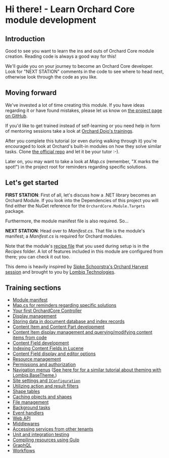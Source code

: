 # Hi there! - Learn Orchard Core module development

## Introduction

Good to see you want to learn the ins and outs of Orchard Core module creation. Reading code is always a good way for this!

We'll guide you on your journey to become an Orchard Core developer. Look for "NEXT STATION" comments in the code to see where to head next, otherwise look through the code as you like.

## Moving forward

We've invested a lot of time creating this module. If you have ideas regarding it or have found mistakes, please let us know on [the project page on GitHub](https://github.com/Lombiq/Orchard-Training-Demo-Module).

If you'd like to get trained instead of self-learning or you need help in form of mentoring sessions take a look at [Orchard Dojo's trainings](https://orcharddojo.net/orchard-training).

After you complete this tutorial (or even during walking through it) you're encouraged to look at Orchard's built-in modules on how they solve similar tasks. Clone [the official repo](https://github.com/OrchardCMS/OrchardCore) and let it be your tutor :-).

Later on, you may want to take a look at _Map.cs_ (remember, "X marks the spot!") in the project root for reminders regarding specific solutions.

## Let's get started

**FIRST STATION**: First of all, let's discuss how a .NET library becomes an Orchard Module. If you look into the Dependencies of this project you will find either the NuGet reference for the `OrchardCore.Module.Targets` package.

Furthermore, the module manifest file is also required. So...

**NEXT STATION**: Head over to _Manifest.cs_. That file is the module's manifest; a _Manifest.cs_ is required for Orchard modules.

Note that the module's [recipe file](https://docs.orchardcore.net/en/latest/docs/reference/modules/Recipes/) that you used during setup is in the _Recipes_ folder. A lot of features included in this module are configured from there; you can check it out too.

This demo is heavily inspired by [Sipke Schoorstra's Orchard Harvest session](https://www.youtube.com/watch?v=MH9mcodTX-U) and brought to you by [Lombiq Technologies](https://lombiq.com/).

## Training sections

- [Module manifest](Manifest.cs)
- [Map.cs for reminders regarding specific solutions](Map.cs)
- [Your first OrchardCore Controller](Controllers/YourFirstOrchardCoreController.cs)
- [Display management](Controllers/DisplayManagementController.cs)
- [Storing data in document database and index records](Controllers/DatabaseStorageController.cs)
- [Content Item and Content Part development](Models/PersonPart.cs)
- [Content Item display management and querying/modifying content items from code](Controllers/PersonListController.cs)
- [Content Field development](Fields/ColorField.cs)
- [Indexing Content Fields in Lucene](Indexing/ColorFieldIndexHandler.cs)
- [Content Field display and editor options](Views/ColorField.Option.cshtml)
- [Resource management](ResourceManagementOptionsConfiguration.cs)
- [Permissions and authorization](Controllers/AuthorizationController.cs)
- [Navigation menus](Controllers/AdminController.cs) ([See here for for a similar tutorial about theming with Lombiq.BaseTheme.](https://github.com/Lombiq/Orchard-Base-Theme/tree/dev/Lombiq.BaseTheme.Samples))
- [Site settings and `IConfiguration`](Controllers/SiteSettingsController.cs)
- [Utilizing action and result filters](Filters/ShapeInjectionFilter.cs)
- [Shape tables](Services/ShapeHidigingShapeTableProvider.cs)
- [Caching objects and shapes](Controllers/CacheController.cs)
- [File management](Controllers/FileManagementController.cs)
- [Background tasks](Services/DemoBackgroundTask.cs)
- [Event handlers](Events/LoginGreeting.cs)
- [Web API](Controllers/ApiController.cs)
- [Middlewares](Middlewares/RequestLoggingMiddleware.cs)
- [Accessing services from other tenants](Controllers/CrossTenantServicesController.cs)
- [Unit and integration testing](Services/TestedService.cs)
- [Compiling resources using Gulp](Gulpfile.js)
- [GraphQL](GraphQL/Startup.cs)
- [Workflows](Activities/ManagePersonsPermissionCheckerTask.cs)
